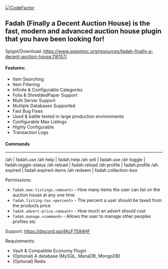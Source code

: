 [![CodeFactor](https://www.codefactor.io/repository/github/prodpreva1l/fadah/badge)](https://www.codefactor.io/repository/github/prodpreva1l/fadah)
## Fadah (Finally a Decent Auction House) is the fast, modern and advanced auction house plugin that you have been looking for!

Spigot/Download: https://www.spigotmc.org/resources/fadah-finally-a-decent-auction-house.116157/

#### Features:
- Item Searching
- Item Filtering
- Infinite & Configurable Categories
- Folia & ShreddedPaper Support
- Multi Server Support
- Multiple Databases Supported
- Fast Bug Fixes
- Used & battle tested in large production environments
- Configurable Max Listings
- Highly Configurable
- Transaction Logs

#### Commands
----------------------------------------
/ah | fadah.use
/ah help | fadah.help
/ah sell <amount> | fadah.use
/ah toggle | fadah.toggle-status
/ah reload | fadah.reload
/ah profile | fadah.profile
/ah expired | fadah.expired-items
/ah redeem | fadah.collection-box

Permissions:
- `fadah.max-listings.<amount>` - How many items the user can list on the auction house at any one time
- `fadah.listing-tax.<percent>` - The percent a user should be taxed from the products price
- `fadah.advert-price.<amount>` - How much an advert should cost
- `fadah.manage.<command>` - Allows the user to manage other peoples profiles etc

Support: https://discord.gg/4KcF7S94HF

Requirements:
- Vault & Compatible Economy Plugin
- (Optional) A database (MySQL, MariaDB, MongoDB)
- (Optional) Redis
